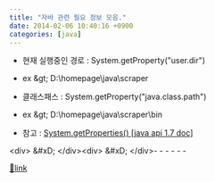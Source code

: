 ```yaml
---
title: "자바 관련 필요 정보 모음."
date: 2014-02-06 10:40:16 +0900
categories: [java]
---
```


  
- 현재 실행중인 경로 : System.getProperty("user.dir")
- ex &amp;gt; D:\homepage\java\scraper

- 클래스패스 : System.getProperty("java.class.path")
- ex &amp;gt; D:\homepage\java\scraper\bin

- 참고 : [System.getProperties() [java api 1.7 doc]](http://docs.oracle.com/javase/7/docs/api/java/lang/System.html#getProperties() "System.getProperties()&amp;nbsp;[java api 1.7 doc]")

  
&lt;div&gt;  &amp;#xD;
&lt;/div&gt;&lt;div&gt;  &amp;#xD;
&lt;/div&gt;- - - - - -




[🔗link](http://www.mins01.com/mh/tech/read/861)